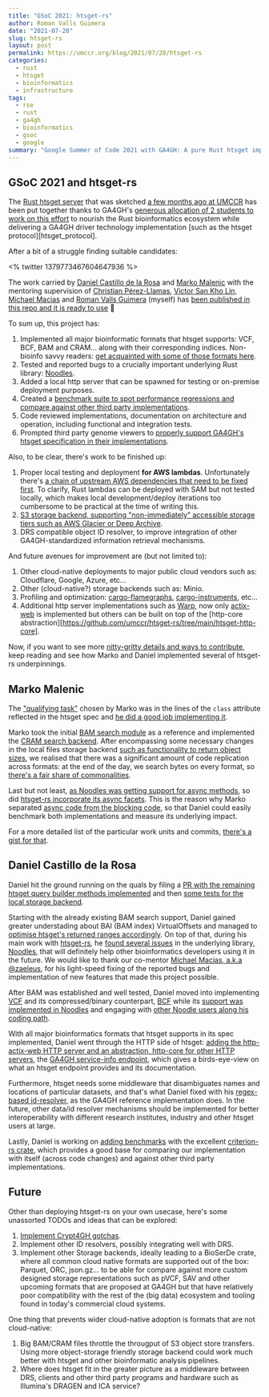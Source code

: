 ```yaml
---
title: "GSoC 2021: htsget-rs"
author: Roman Valls Guimera
date: "2021-07-28"
slug: htsget-rs
layout: post
permalink: https://umccr.org/blog/2021/07/28/htsget-rs
categories:
  - rust
  - htsget
  - bioinformatics
  - infrastructure
tags:
  - rse
  - rust
  - ga4gh
  - bioinformatics
  - gsoc
  - google
summary: "Google Summer of Code 2021 with GA4GH: A pure Rust htsget implementation is born"
---
```


## GSoC 2021 and htsget-rs

The [Rust htsget server][htsget_rs] that was sketched [a few months ago at UMCCR][aws_rust_lambdas_bioinfo] has been put together thanks to GA4GH's [generous allocation of 2 students to work on this effort][GSoC2021] to nourish the Rust bioinformatics ecosystem while delivering a GA4GH driver technology implementation [such as the htsget protocol][htsget_protocol].

After a bit of a struggle finding suitable candidates:

<!-- https://twitter.com/braincode/status/1379773467604647936?s=20 -->
<% twitter 1379773467604647936 %>

The work carried by [Daniel Castillo de la Rosa][castillodel] and [Marko Malenic][mmalenic1] with the mentoring supervision of [Christian Pérez-Llamas][chris-zen], [Victor San Kho Lin][victorskl], [Michael Macias][zaeleus] and [Roman Valls Guimera][brainstorm] (myself) has [been published in this repo and it is ready to use][htsget_rs] 🎉

To sum up, this project has:

1. Implemented all major bioinformatic formats that htsget supports: VCF, BCF, BAM and CRAM... along with their corresponding indices. Non-bioinfo savvy readers: [get acquainted with some of those formats here](https://www.youtube.com/watch?v=MrVpn0vpIYU).
1. Tested and reported bugs to a crucially important underlying Rust library: [Noodles][noodles].
1. Added a local http server that can be spawned for testing or on-premise deployment purposes.
1. Created a [benchmark suite to spot performance regressions and compare against other third party implementations][benchmarks_pr].
1. Code reviewed implementations, documentation on architecture and operation, including functional and integration tests.
1. Prompted third party genome viewers to [properly support GA4GH's htsget specification in their implementations](https://github.com/igvteam/igv/pull/850).

Also, to be clear, there's work to be finished up:

1. Proper local testing and deployment **for AWS lambdas**. Unfortunately there's [a chain of upstream AWS dependencies that need to be fixed first][aws-sam-cli-local-lambda]. To clarify, Rust lambdas can be deployed with SAM but not tested locally, which makes local development/deploy iterations too cumbersome to be practical at the time of writing this.
1. [S3 storage backend, supporting "non-immediately" accessible storage tiers such as AWS Glacier or Deep Archive](https://github.com/umccr/htsget-rs/issues/9).
1. DRS compatible object ID resolver, to improve integration of other GA4GH-standardized information retrieval mechanisms.

And future avenues for improvement are (but not limited to):

1. Other cloud-native deployments to major public cloud vendors such as: Cloudflare, Google, Azure, etc...
1. Other (cloud-native?) storage backends such as: Minio.
1. Profiling and optimization: [cargo-flamegraphs](https://github.com/flamegraph-rs/flamegraph), [cargo-instruments](https://github.com/cmyr/cargo-instruments), etc...
1. Additional http server implementations such as [Warp](https://docs.rs/warp/0.3.1/warp/), now only [actix-web](https://actix.rs/) is implemented but others can be built on top of the [http-core abstraction][https://github.com/umccr/htsget-rs/tree/main/htsget-http-core].

Now, if you want to see more [nitty-gritty details and ways to contribute][architecture_md], keep reading and see how Marko and Daniel implemented several of htsget-rs underpinnings.

## Marko Malenic

The ["qualifying task"][qual_tasks] chosen by Marko was in the lines of the `class` attribute reflected in the htsget spec and [he did a good job implementing it][class_attr_pr].

Marko took the initial [BAM search module][blocking_bam_search] as a reference and implemented the [CRAM search backend][blocking_cram_search]. After encompassing some necessary changes in the local files storage backend [such as functionality to return object sizes](https://github.com/umccr/htsget-rs/commit/dc1b2950ba17b8bf1a898f3a27f8160368d8d246), we realised that there was a significant amount of code replication across formats: at the end of the day, we search bytes on every format, so [there's a fair share of commonalities](https://github.com/umccr/htsget-rs/commit/f4a23435345dfe4e12cf13150ae8f1364aafbc0a).

Last but not least, [as Noodles was getting support for async methods](https://github.com/zaeleus/noodles/issues?q=is%3Aissue+is%3Aclosed+author%3Ammalenic), so did [htsget-rs incorporate its async facets](https://github.com/umccr/htsget-rs/pull/56). This is the reason why Marko separated [async code from the blocking code](https://github.com/umccr/htsget-rs/tree/main/htsget-search/src/storage), so that Daniel could easily benchmark both implementations and measure its underlying impact. 

For a more detailed list of the particular work units and commits, [there's a gist for that](https://gist.github.com/mmalenic/b30550b216d6461ca24001d8cba9893b).

## Daniel Castillo de la Rosa

Daniel hit the ground running on the quals by filing a [PR with the remaining htsget query builder methods implemented](https://github.com/umccr/htsget-rs/pull/21) and then [some tests for the local storage backend](https://github.com/umccr/htsget-rs/pull/22).

Starting with the already existing BAM search support, Daniel gained greater understading about BAI (BAM index) VirtualOffsets and managed to [optimise htsget's returned ranges accordingly](https://github.com/umccr/htsget-rs/pull/35). On top of that, during his main work with [htsget-rs][htsget_rs], he [found several issues](https://github.com/zaeleus/noodles/issues?q=is:issue+is:closed+author:CastilloDel) in the underlying library, [Noodles][noodles], that will definitely help other bioinformatics developers using it in the future. We would like to thank our co-mentor [Michael Macias, a.k.a @zaeleus][zaeleus], for his light-speed fixing of the reported bugs and implementation of new features that made this project possible.

After BAM was established and well tested, Daniel moved into implementing [VCF](https://github.com/umccr/htsget-rs/pull/37) and its compressed/binary counterpart, [BCF](https://github.com/umccr/htsget-rs/pull/43) while its [support was implemented in Noodles](https://github.com/zaeleus/noodles/issues/13) and engaging with [other Noodle users along his coding path](https://github.com/zaeleus/noodles/issues/26).

With all major bioinformatics formats that htsget supports in its spec implemented, Daniel went through the HTTP side of htsget: [adding the http-actix-web HTTP server and an abstraction, http-core for other HTTP servers](https://github.com/umccr/htsget-rs/pull/45), the [GA4GH service-info endpoint](https://github.com/umccr/htsget-rs/pull/54), which gives a birds-eye-view on what an htsget endpoint provides and its documentation.

Furthermore, htsget needs some middleware that disambiguates names and locations of particular datasets, and that's what Daniel fixed with his [regex-based id-resolver](https://github.com/umccr/htsget-rs/pull/60), as the GA4GH reference implementation does. In the future, other data/id resolver mechanisms should be implemented for better interoperability with different research institutes, industry and other htsget users at large.

Lastly, Daniel is working on [adding benchmarks](https://github.com/umccr/htsget-rs/pull/59) with the excellent [criterion-rs crate](https://bheisler.github.io/criterion.rs/book/index.html), which provides a good base for comparing our implementation with itself (across code changes) and against other third party implementations.

## Future

Other than deploying htsget-rs on your own usecase, here's some unassorted TODOs and ideas that can be explored:

1. [Implement Crypt4GH gotchas](https://github.com/umccr/htsget-rs/issues/34).
1. Implement other ID resolvers, possibly integrating well with DRS.
1. Implement other Storage backends, ideally leading to a BioSerDe crate, where all common cloud native formats are supported out of the box: Parquet, ORC, json.gz... to be able for compare against more custom designed storage representations such as pVCF, SAV and other upcoming formats that are proposed at GA4GH but that have relatively poor compatibility with the rest of the (big data) ecosystem and tooling found in today's commercial cloud systems.

One thing that prevents wider cloud-native adoption is formats that are not cloud-native:

1. Big BAM/CRAM files throttle the througput of S3 object store transfers. Using more object-storage friendly storage backend could work much better with htsget and other bioinformatic analysis pipelines. 
1. Where does htsget fit in the greater picture as a middleware between DRS, clients and other third party programs and hardware such as Illumina's DRAGEN and ICA service?

[htsget_projjjtocol]: https://samtools.github.io/hts-specs/htsget.html
[aws_rust_lambdas_bioinfo]: https://umccr.org/blog/aws-bioinformatics-rust/
[GSoC2021]: https://github.com/umccr/htsget-rs/projects/1
[htsget_rs]: https://github.com/umccr/htsget-rs
[noodles]: https://github.com/zaeleus/noodles
[noodles_bugreports_daniel]: https://github.com/zaeleus/noodles/issues?q=is%3Aissue+is%3Aclosed+label%3Abug+author%3Acastillodel
[noodles_bugreports_marko]: https://github.com/zaeleus/noodles/issues?q=is%3Aissue+is%3Aclosed+label%3Abug+author%3Ammalenic+
[bcf_support]: https://github.com/zaeleus/noodles/issues/13
[async_pr]: https://github.com/umccr/htsget-rs/issues/16
[benchmarks_pr]: https://github.com/umccr/htsget-rs/pull/59
[igv_htsget_fixes]: https://github.com/igvteam/igv/issues/983
[rusty_aws_sam_cli]: https://github.com/aws/aws-sam-cli/issues/3132
[crypt4gh_htsget]: https://github.com/umccr/htsget-rs/issues/34
[castillodel]: https://github.com/CastilloDel
[mmalenic1]: https://github.com/mmalenic
[victorskl]: https://github.com/victorskl
[chris-zen]: https://github.com/chris-zen
[zaeleus]: https://github.com/zaeleus/
[brainstorm]: https://github.com/brainstorm
[aws-sam-cli-local-lambda]: https://github.com/aws/aws-sam-cli/issues/3132
[blocking_bam_search]: https://github.com/umccr/htsget-rs/blob/e83f599a9a36b1cf3b17ab971cb240149c4f31a5/htsget-search/src/htsget/bam_search.rs
[blocking_cram_search]: https://github.com/umccr/htsget-rs/commit/021346f43f527857e81299cd99324564ed8939d2#diff-37f6403ba06f890e39243bc46ffa8317f48a59a715e4a6eec608e85bd8c13a39
[class_attr_pr]: https://github.com/umccr/htsget-rs/pull/19
[gsoc_outreach]: https://twitter.com/braincode/status/1379773467604647936?s=20
[qual_tasks]: https://twitter.com/braincode/status/1380487973645414405?s=20
[architecture_md]: https://github.com/umccr/htsget-rs/blob/main/doc/ARCHITECTURE.md
